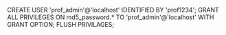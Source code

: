  CREATE USER 'prof_admin'@'localhost' IDENTIFIED BY 'prof1234';
GRANT ALL PRIVILEGES ON md5_password.* TO 'prof_admin'@'localhost'   WITH GRANT OPTION;
FLUSH PRIVILAGES;
